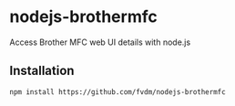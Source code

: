 nodejs-brothermfc
=================

Access Brother MFC web UI details with node.js


Installation
------------

`npm install https://github.com/fvdm/nodejs-brothermfc`
